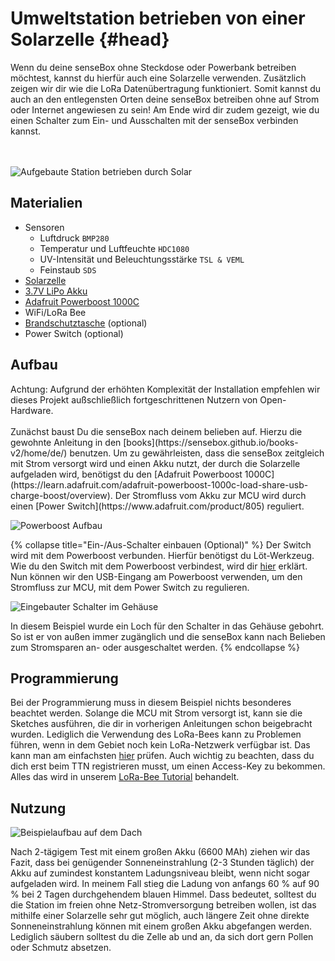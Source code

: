 # Umweltstation betrieben von einer Solarzelle {#head}

<div class="description">
Wenn du deine senseBox ohne Steckdose oder Powerbank betreiben möchtest, kannst du hierfür auch eine Solarzelle verwenden. Zusätzlich zeigen wir dir wie die LoRa Datenübertragung funktioniert. Somit kannst du auch an den entlegensten Orten deine senseBox betreiben ohne auf Strom oder Internet angewiesen zu sein! Am Ende wird dir zudem gezeigt, wie du einen Schalter zum Ein- und Ausschalten mit der senseBox verbinden kannst.
</div>
<div class="line">
    <br>
    <br>
</div>

![Aufgebaute Station betrieben durch Solar](../../../pictures/solar_aufbau_rough.jpg)

## Materialien 
- Sensoren
  - Luftdruck `BMP280`
  - Temperatur und Luftfeuchte `HDC1080`
  - UV-Intensität und Beleuchtungsstärke `TSL & VEML`
  - Feinstaub `SDS`
- [Solarzelle](https://sensebox.kaufen/product/solar-set)
- [3.7V LiPo Akku](https://eckstein-shop.de/LiPo-Akku-Lithium-Ion-Polymer-Batterie-37V-2000mAh-JST-PH-Connector)
- [Adafruit Powerboost 1000C](https://www.adafruit.com/product/2465)
- WiFi/LoRa Bee
- [Brandschutztasche](https://www.amazon.de/Jamara-141360-LiPo-Guard-Lipobrandschutztasche/dp/B003OFCUIS/ref=sr_1_18?keywords=LIPO+TRESOR&qid=1556284975&s=gateway&sr=8-18) (optional)
- Power Switch (optional)


## Aufbau

<div class="box_warning">
    <i class="fa fa-exclamation-circle fa-fw" aria-hidden="true" style="color: #f0ad4e"></i>
    Achtung: Aufgrund der erhöhten Komplexität der Installation empfehlen wir dieses Projekt außschließlich fortgeschrittenen Nutzern von Open-Hardware. 
</div>
<br>
Zunächst baust Du die senseBox nach deinem belieben auf. Hierzu die gewohnte Anleitung in den [books](https://sensebox.github.io/books-v2/home/de/) benutzen.
Um zu gewährleisten, dass die senseBox zeitgleich mit Strom versorgt wird und einen Akku nutzt, der durch die Solarzelle aufgeladen wird, benötigst du den [Adafruit Powerboost 1000C](https://learn.adafruit.com/adafruit-powerboost-1000c-load-share-usb-charge-boost/overview). Der Stromfluss vom Akku zur MCU wird durch einen [Power Switch](https://www.adafruit.com/product/805) reguliert.

![Powerboost Aufbau](../../../pictures/solar_powerboost.jpg)

{% collapse title="Ein-/Aus-Schalter einbauen (Optional)" %}
Der Switch wird mit dem Powerboost verbunden. Hierfür benötigst du Löt-Werkzeug. Wie du den Switch mit dem Powerboost verbindest, wird dir [hier](https://learn.adafruit.com/adafruit-powerboost-1000c-load-share-usb-charge-boost/assembly#on-slash-off-switch-3-5) erklärt. Nun können wir den USB-Eingang am Powerboost verwenden, um den Stromfluss zur MCU, mit dem Power Switch zu regulieren.

![Eingebauter Schalter im Gehäuse](../../../pictures/solar_aufbau_schalter.jpg)

In diesem Beispiel wurde ein Loch für den Schalter in das Gehäuse gebohrt. So ist er von außen immer zugänglich und die senseBox kann nach Belieben zum Stromsparen an- oder ausgeschaltet werden.
{% endcollapse %}



## Programmierung

Bei der Programmierung muss in diesem Beispiel nichts besonderes beachtet werden. Solange die MCU mit Strom versorgt ist, kann sie die Sketches ausführen, die dir in vorherigen Anleitungen schon beigebracht wurden. Lediglich die Verwendung des LoRa-Bees kann zu Problemen führen, wenn in dem Gebiet noch kein LoRa-Netzwerk verfügbar ist. Das kann man am einfachsten [hier](https://www.thethingsnetwork.org/community#list-communities-map) prüfen. Auch wichtig zu beachten, dass du dich erst beim TTN registrieren musst, um einen Access-Key zu bekommen. Alles das wird in unserem [LoRa-Bee Tutorial](https://sensebox.github.io/books-v2/edu/de/komponenten/bees/lora.html) behandelt.

## Nutzung

![Beispielaufbau auf dem Dach](../../../pictures/solar_aufbau_dach.jpg)

Nach 2-tägigem Test mit einem großen Akku (6600 MAh) ziehen wir das Fazit, dass bei genügender Sonneneinstrahlung (2-3 Stunden täglich) der Akku auf zumindest konstantem Ladungsniveau bleibt, wenn nicht sogar aufgeladen wird. In meinem Fall stieg die Ladung von anfangs 60 % auf 90 % bei 2 Tagen durchgehendem blauen Himmel. Dass bedeutet, solltest du die Station im freien ohne Netz-Stromversorgung betreiben wollen, ist das mithilfe einer Solarzelle sehr gut möglich, auch längere Zeit ohne direkte Sonneneinstrahlung können mit einem großen Akku abgefangen werden. Lediglich säubern solltest du die Zelle ab und an, da sich dort gern Pollen oder Schmutz absetzen.
